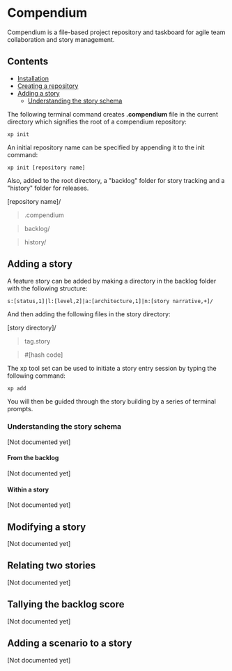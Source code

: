 # Compendium

Compendium is a file-based project repository and taskboard for agile team collaboration and story management. 

## Contents

- [Installation](#installation)
- [Creating a repository](#creating-a-repository)
- [Adding a story](#adding-a-story)
	- [Understanding the story schema](#understanding-the-story-schema)

The following terminal command creates **.compendium** file in the current directory which signifies the root of a compendium repository:

`xp init`

An initial repository name can be specified by appending it to the init command:

`xp init [repository name]`

Also, added to the root directory, a "backlog" folder for story tracking and a "history" folder for releases.

[repository name]/
	
> .compendium

> backlog/

> history/

## Adding a story

A feature story can be added by making a directory in the backlog folder with the following structure:

`s:[status,1]|l:[level,2]|a:[architecture,1]|n:[story narrative,+]/`

And then adding the following files in the story directory:

[story directory]/
> tag.story

> \#[hash code]

The xp tool set can be used to initiate a story entry session by typing the following command:

`xp add`

You will then be guided through the story building by a series of terminal prompts.


### Understanding the story schema
[Not documented yet]
#### From the backlog
[Not documented yet]
#### Within a story
[Not documented yet]
## Modifying a story
[Not documented yet]
## Relating two stories
[Not documented yet]
## Tallying the backlog score
[Not documented yet]
## Adding a scenario to a story
[Not documented yet]
